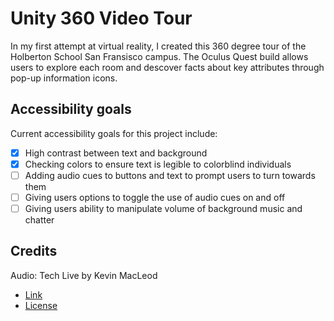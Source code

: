 # Unity 360 Video Tour

In my first attempt at virtual reality, I created this 360 degree tour of the Holberton School San Fransisco campus. The Oculus Quest build allows users to explore each room and descover facts about key attributes through pop-up information icons.

## Accessibility goals
Current accessibility goals for this project include:
- [X] High contrast between text and background
- [X] Checking colors to ensure text is legible to colorblind individuals
- [ ] Adding audio cues to buttons and text to prompt users to turn towards them
- [ ] Giving users options to toggle the use of audio cues on and off
- [ ] Giving users ability to manipulate volume of background music and chatter

## Credits
Audio: Tech Live by Kevin MacLeod
- [Link](https://incompetech.filmmusic.io/song/4463-tech-live)
- [License](https://filmmusic.io/standard-license)
